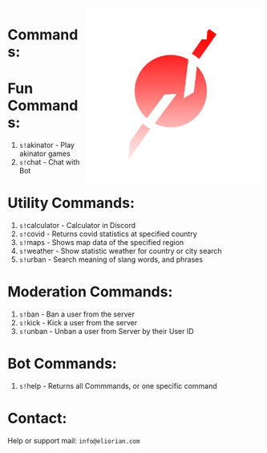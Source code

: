 <img align="right" alt="Eliorian" width="350" src="./data/logo/logo.png">

# Commands:

# Fun Commands:
1. `s!`akinator - Play akinator games
2. `s!`chat - Chat with Bot

# Utility Commands:
1. `s!`calculator - Calculator in Discord
2. `s!`covid - Returns covid statistics at specified country
3. `s!`maps - Shows map data of the specified region
4. `s!`weather - Show statistic weather for country or city search
5. `s!`urban - Search meaning of slang words, and phrases

# Moderation Commands:
1. `s!`ban - Ban a user from the server
2. `s!`kick - Kick a user from the server
3. `s!`unban - Unban a user from Server by their User ID

# Bot Commands:
1. `s!`help - Returns all Commmands, or one specific command

# Contact:
Help or support mail: `info@eliorian.com`
